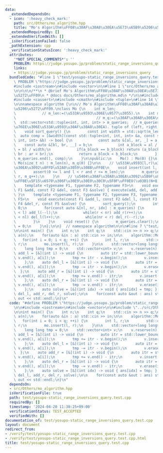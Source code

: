 ```yaml
---
data:
  _extendedDependsOn:
  - icon: ':heavy_check_mark:'
    path: src/Others/mo_algorithm.hpp
    title: "Mo's Algorithm\uFF08\u30AF\u30A8\u30EA\u5E73\u65B9\u5206\u5272\uFF09"
  _extendedRequiredBy: []
  _extendedVerifiedWith: []
  _isVerificationFailed: false
  _pathExtension: cpp
  _verificationStatusIcon: ':heavy_check_mark:'
  attributes:
    '*NOT_SPECIAL_COMMENTS*': ''
    PROBLEM: https://judge.yosupo.jp/problem/static_range_inversions_query
    links:
    - https://judge.yosupo.jp/problem/static_range_inversions_query
  bundledCode: "#line 1 \"test/yosupo-static_range_inversions_query.test.cpp\"\n#define\
    \ PROBLEM \"https://judge.yosupo.jp/problem/static_range_inversions_query\"\n\n\
    #include <iostream>\n#include <vector>\n\n#line 1 \"src/Others/mo_algorithm.hpp\"\
    \n\n\n\n/**\n * @brief Mo's Algorithm\uFF08\u30AF\u30A8\u30EA\u5E73\u65B9\u5206\
    \u5272\uFF09\n * @docs docs/Others/mo_algorithm.md\n */\n\n#include <algorithm>\n\
    #include <cassert>\n#include <cmath>\n#include <tuple>\n#line 14 \"src/Others/mo_algorithm.hpp\"\
    \n\nnamespace algorithm {\n\n// Mo's Algorithm\uFF08\u30AF\u30A8\u30EA\u5E73\u65B9\
    \u5206\u5272\uFF09.\nclass Mo {\n    int m_len;                              \
    \            // m_len:=(\u533A\u9593\u306E\u9577\u3055).\n    int m_q;       \
    \                                     // m_q:=(\u30AF\u30A8\u30EA\u6570).\n  \
    \  std::vector<std::tuple<int, int, int> > m_queries;  // m_queries[i]:=(i\u756A\
    \u76EE\u306E\u533A\u9593\u30AF\u30A8\u30EA). tuple of (left, right, index).\n\n\
    \    void sort_query() {\n        const int width = std::sqrt(m_len);\n      \
    \  auto comp = [&width](const std::tuple<int, int, int> &a, const std::tuple<int,\
    \ int, int> &b) -> bool {\n            const auto &[al, ar, _] = a;\n        \
    \    const auto &[bl, br, __] = b;\n            int a_block = al / width, b_block\
    \ = bl / width;\n            if(a_block == b_block) return (a_block & 1 ? ar >\
    \ br : ar < br);\n            return a_block < b_block;\n        };\n        std::sort(m_queries.begin(),\
    \ m_queries.end(), comp);\n    }\n\npublic:\n    Mo() : Mo(0) {}\n    explicit\
    \ Mo(size_t n) : m_len(n), m_q(0) {}\n\n    // \u533A\u9593[l,r)\u306E\u30AF\u30A8\
    \u30EA\u3092\u8FFD\u52A0\u3059\u308B\uFF0E\n    void insert(int l, int r) {\n\
    \        assert(0 <= l and l < r and r <= m_len);\n        m_queries.emplace_back(l,\
    \ r, m_q++);\n    }\n    // \u5404\u30AF\u30A8\u30EA\u3092\u5B9F\u884C\u3059\u308B\
    \uFF0E\u5F15\u6570\u306F\u30E9\u30E0\u30C0\u5F0F\uFF0EO(\u03B1(N+Q)\u221AN).\n\
    \    template <typename F1, typename F2, typename F3>\n    void execute(const\
    \ F1 &add, const F2 &del, const F3 &solve) { execute(add, del, add, del, solve);\
    \ }\n    template <typename F1, typename F2, typename F3, typename F4, typename\
    \ F5>\n    void execute(const F1 &add_l, const F2 &del_l, const F3 &add_r, const\
    \ F4 &del_r, const F5 &solve) {\n        sort_query();\n        int l = 0, r =\
    \ 0;\n        for(const auto &[nl, nr, idx] : m_queries) {\n            while(nl\
    \ < l) add_l(--l);\n            while(r < nr) add_r(r++);\n            while(l\
    \ < nl) del_l(l++);\n            while(nr < r) del_r(--r);\n            solve(idx);\n\
    \        }\n    }\n    void reset() {\n        m_queries.clear();\n        m_q\
    \ = 0;\n    }\n};\n\n}  // namespace algorithm\n\n\n#line 7 \"test/yosupo-static_range_inversions_query.test.cpp\"\
    \n\nint main() {\n    int n;\n    int q;\n    std::cin >> n >> q;\n\n    std::vector<int>\
    \ a(n);\n    for(auto &in : a) std::cin >> in;\n\n    algorithm::Mo mo(n);\n \
    \   for(int i = 0; i < q; ++i) {\n        int l, r;\n        std::cin >> l >>\
    \ r;\n        mo.insert(l, r);\n    }\n\n    std::vector<long long> ans(q);\n\
    \    long long tmp = 0;\n    std::vector<int> v;\n    v.reserve(n);\n    auto\
    \ add_l = [&](int i) -> void {\n        auto itr = std::lower_bound(v.begin(),\
    \ v.end(), a[i]);\n        tmp += itr - v.begin();\n        v.insert(itr, a[i]);\n\
    \    };\n    auto del_l = [&](int i) -> void {\n        auto itr = std::lower_bound(v.begin(),\
    \ v.end(), a[i]);\n        tmp -= itr - v.begin();\n        v.erase(itr);\n  \
    \  };\n    auto add_r = [&](int i) -> void {\n        auto itr = std::upper_bound(v.begin(),\
    \ v.end(), a[i]);\n        tmp += v.end() - itr;\n        v.insert(itr, a[i]);\n\
    \    };\n    auto del_r = [&](int i) -> void {\n        auto itr = std::upper_bound(v.begin(),\
    \ v.end(), a[i]);\n        tmp -= v.end() - itr;\n        v.erase(itr - 1);\n\
    \    };\n    auto solve = [&](int idx) -> void { ans[idx] = tmp; };\n    mo.execute(add_l,\
    \ del_l, add_r, del_r, solve);\n\n    for(const auto &out : ans) std::cout <<\
    \ out << std::endl;\n}\n"
  code: "#define PROBLEM \"https://judge.yosupo.jp/problem/static_range_inversions_query\"\
    \n\n#include <iostream>\n#include <vector>\n\n#include \"../src/Others/mo_algorithm.hpp\"\
    \n\nint main() {\n    int n;\n    int q;\n    std::cin >> n >> q;\n\n    std::vector<int>\
    \ a(n);\n    for(auto &in : a) std::cin >> in;\n\n    algorithm::Mo mo(n);\n \
    \   for(int i = 0; i < q; ++i) {\n        int l, r;\n        std::cin >> l >>\
    \ r;\n        mo.insert(l, r);\n    }\n\n    std::vector<long long> ans(q);\n\
    \    long long tmp = 0;\n    std::vector<int> v;\n    v.reserve(n);\n    auto\
    \ add_l = [&](int i) -> void {\n        auto itr = std::lower_bound(v.begin(),\
    \ v.end(), a[i]);\n        tmp += itr - v.begin();\n        v.insert(itr, a[i]);\n\
    \    };\n    auto del_l = [&](int i) -> void {\n        auto itr = std::lower_bound(v.begin(),\
    \ v.end(), a[i]);\n        tmp -= itr - v.begin();\n        v.erase(itr);\n  \
    \  };\n    auto add_r = [&](int i) -> void {\n        auto itr = std::upper_bound(v.begin(),\
    \ v.end(), a[i]);\n        tmp += v.end() - itr;\n        v.insert(itr, a[i]);\n\
    \    };\n    auto del_r = [&](int i) -> void {\n        auto itr = std::upper_bound(v.begin(),\
    \ v.end(), a[i]);\n        tmp -= v.end() - itr;\n        v.erase(itr - 1);\n\
    \    };\n    auto solve = [&](int idx) -> void { ans[idx] = tmp; };\n    mo.execute(add_l,\
    \ del_l, add_r, del_r, solve);\n\n    for(const auto &out : ans) std::cout <<\
    \ out << std::endl;\n}\n"
  dependsOn:
  - src/Others/mo_algorithm.hpp
  isVerificationFile: true
  path: test/yosupo-static_range_inversions_query.test.cpp
  requiredBy: []
  timestamp: '2024-04-20 11:30:25+09:00'
  verificationStatus: TEST_ACCEPTED
  verifiedWith: []
documentation_of: test/yosupo-static_range_inversions_query.test.cpp
layout: document
redirect_from:
- /verify/test/yosupo-static_range_inversions_query.test.cpp
- /verify/test/yosupo-static_range_inversions_query.test.cpp.html
title: test/yosupo-static_range_inversions_query.test.cpp
---
```

